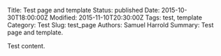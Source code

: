 Title: Test page and template
Status: published
Date: 2015-10-30T18:00:00Z
Modified: 2015-11-10T20:30:00Z
Tags: test, template
Category: Test
Slug: test_page
Authors: Samuel Harrold
Summary: Test page and template.

Test content.
